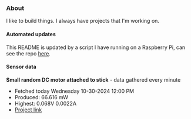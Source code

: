 ### About
I like to build things. I always have projects that I'm working on.

#### Automated updates
This README is updated by a script I have running on a Raspberry Pi, can see the repo [here](https://github.com/jdc-cunningham/raspi-git-repo-updater).

#### Sensor data


**Small random DC motor attached to stick** - data gathered every minute
- Fetched today Wednesday 10-30-2024 12:00 PM
- Produced: 66.616 mW
- Highest: 0.068V 0.0022A
- [Project link](https://github.com/jdc-cunningham/turbine-raspi)